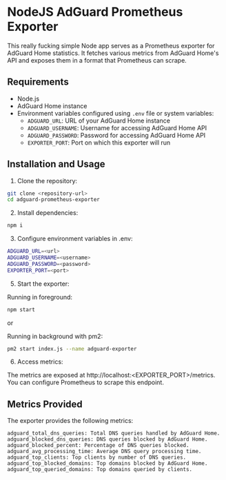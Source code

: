 # NodeJS AdGuard Prometheus Exporter

This really fucking simple Node app serves as a Prometheus exporter for AdGuard Home statistics. It fetches various metrics from AdGuard Home's API and exposes them in a format that Prometheus can scrape.

## Requirements

- Node.js
- AdGuard Home instance
- Environment variables configured using `.env` file or system variables:
  - `ADGUARD_URL`: URL of your AdGuard Home instance
  - `ADGUARD_USERNAME`: Username for accessing AdGuard Home API
  - `ADGUARD_PASSWORD`: Password for accessing AdGuard Home API
  - `EXPORTER_PORT`: Port on which this exporter will run

## Installation and Usage

1. Clone the repository:

```bash
git clone <repository-url>
cd adguard-prometheus-exporter
```

2. Install dependencies:

```bash
npm i
```

3. Configure environment variables in .env:

```bash
ADGUARD_URL=<url>
ADGUARD_USERNAME=<username>
ADGUARD_PASSWORD=<password>
EXPORTER_PORT=<port>
```

5. Start the exporter:

Running in foreground:
```bash
npm start
```
or

Running in background with pm2:
```bash
pm2 start index.js --name adguard-exporter
```


6. Access metrics:

The metrics are exposed at http://localhost:<EXPORTER_PORT>/metrics. 
You can configure Prometheus to scrape this endpoint.

## Metrics Provided

The exporter provides the following metrics:

    adguard_total_dns_queries: Total DNS queries handled by AdGuard Home.
    adguard_blocked_dns_queries: DNS queries blocked by AdGuard Home.
    adguard_blocked_percent: Percentage of DNS queries blocked.
    adguard_avg_processing_time: Average DNS query processing time.
    adguard_top_clients: Top clients by number of DNS queries.
    adguard_top_blocked_domains: Top domains blocked by AdGuard Home.
    adguard_top_queried_domains: Top domains queried by clients.
